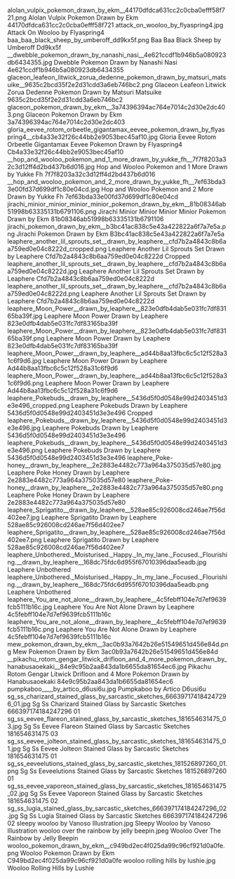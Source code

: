 alolan_vulpix_pokemon_drawn_by_ekm__44170dfdca631cc2c0cba0efff58f721.png Alolan Vulpix Pokemon Drawn by Ekm  44170dfdca631cc2c0cba0efff58f721
attack_on_wooloo_by_flyaspring4.jpg Attack On Wooloo by Flyaspring4
baa_baa_black_sheep_by_umberoff_dd9kx5f.png Baa Baa Black Sheep by Umberoff Dd9kx5f
__dwebble_pokemon_drawn_by_nanashi_nasi__4e621ccdf1b946b5a080923db6434355.jpg   Dwebble Pokemon Drawn by Nanashi Nasi  4e621ccdf1b946b5a080923db6434355
glaceon_leafeon_litwick_zorua_dedenne_pokemon_drawn_by_matsuri_matsuike__9635c2bcd35f2e2d31cdd3a6eb746bc2.png Glaceon Leafeon Litwick Zorua Dedenne Pokemon Drawn by Matsuri Matsuike  9635c2bcd35f2e2d31cdd3a6eb746bc2
glaceon_pokemon_drawn_by_ekm__3a74396394ac764e7014c2d30e2dc403.png Glaceon Pokemon Drawn by Ekm  3a74396394ac764e7014c2d30e2dc403
gloria_eevee_rotom_orbeetle_gigantamax_eevee_pokemon_drawn_by_flyaspring4__cb4a33e32f26c44bb2e9053bec45af10.jpg Gloria Eevee Rotom Orbeetle Gigantamax Eevee Pokemon Drawn by Flyaspring4  Cb4a33e32f26c44bb2e9053bec45af10
__hop_and_wooloo_pokemon_and_1_more_drawn_by_yukke_fh__7f7f8203a32c3d12ff4d2bd437b6d016.jpg   Hop and Wooloo Pokemon and 1 More Drawn by Yukke Fh  7f7f8203a32c3d12ff4d2bd437b6d016
__hop_and_wooloo_pokemon_and_2_more_drawn_by_yukke_fh__7ef63bda33e00fd37d699df1c80e04cd.jpg   Hop and Wooloo Pokemon and 2 More Drawn by Yukke Fh  7ef63bda33e00fd37d699df1c80e04cd
jirachi_minior_minior_minior_minior_pokemon_drawn_by_ekm__81b08346ab51998b63335131b6791106.png Jirachi Minior Minior Minior Minior Pokemon Drawn by Ekm  81b08346ab51998b63335131b6791106
jirachi_pokemon_drawn_by_ekm__b3bc41ac838c5e43a422822a6f7a7e5a.png Jirachi Pokemon Drawn by Ekm  B3bc41ac838c5e43a422822a6f7a7e5a
leaphere_another_lil_sprouts_set__drawn_by_leaphere__cfd7b2a4843c8b6aa759ed0e04c8222d_cropped.png Leaphere Another Lil Sprouts Set  Drawn by Leaphere  Cfd7b2a4843c8b6aa759ed0e04c8222d Cropped
leaphere_another_lil_sprouts_set__drawn_by_leaphere__cfd7b2a4843c8b6aa759ed0e04c8222d.jpg Leaphere Another Lil Sprouts Set  Drawn by Leaphere  Cfd7b2a4843c8b6aa759ed0e04c8222d
leaphere_another_lil_sprouts_set__drawn_by_leaphere__cfd7b2a4843c8b6aa759ed0e04c8222d.png Leaphere Another Lil Sprouts Set  Drawn by Leaphere  Cfd7b2a4843c8b6aa759ed0e04c8222d
leaphere_Moon_Power__drawn_by_leaphere__823e0dfb4dab5e031fc7df83165ba39f.jpg Leaphere Moon Power  Drawn by Leaphere  823e0dfb4dab5e031fc7df83165ba39f
leaphere_Moon_Power__drawn_by_leaphere__823e0dfb4dab5e031fc7df83165ba39f.png Leaphere Moon Power  Drawn by Leaphere  823e0dfb4dab5e031fc7df83165ba39f
leaphere_Moon_Power__drawn_by_leaphere__ad44b8aa13fbc6c5c12f528a31c6f9d6.jpg Leaphere Moon Power  Drawn by Leaphere  Ad44b8aa13fbc6c5c12f528a31c6f9d6
leaphere_Moon_Power__drawn_by_leaphere__ad44b8aa13fbc6c5c12f528a31c6f9d6.png Leaphere Moon Power  Drawn by Leaphere  Ad44b8aa13fbc6c5c12f528a31c6f9d6
leaphere_Pokebuds__drawn_by_leaphere__5436d5f0d0548e99d2403451d3e3e496_cropped.png Leaphere Pokebuds  Drawn by Leaphere  5436d5f0d0548e99d2403451d3e3e496 Cropped
leaphere_Pokebuds__drawn_by_leaphere__5436d5f0d0548e99d2403451d3e3e496.jpg Leaphere Pokebuds  Drawn by Leaphere  5436d5f0d0548e99d2403451d3e3e496
leaphere_Pokebuds__drawn_by_leaphere__5436d5f0d0548e99d2403451d3e3e496.png Leaphere Pokebuds  Drawn by Leaphere  5436d5f0d0548e99d2403451d3e3e496
leaphere_Poke-honey__drawn_by_leaphere__2e2883e4482c773a964a375035d57e80.jpg Leaphere Poke Honey  Drawn by Leaphere  2e2883e4482c773a964a375035d57e80
leaphere_Poke-honey__drawn_by_leaphere__2e2883e4482c773a964a375035d57e80.png Leaphere Poke Honey  Drawn by Leaphere  2e2883e4482c773a964a375035d57e80
leaphere_Sprigatito__drawn_by_leaphere__528ae85c926008cd246ae7f56d402ee7.jpg Leaphere Sprigatito  Drawn by Leaphere  528ae85c926008cd246ae7f56d402ee7
leaphere_Sprigatito__drawn_by_leaphere__528ae85c926008cd246ae7f56d402ee7.png Leaphere Sprigatito  Drawn by Leaphere  528ae85c926008cd246ae7f56d402ee7
leaphere_Unbothered._Moisturised._Happy._In_my_lane._Focused._Flourishing.__drawn_by_leaphere__168dc75fdc6d955f67010396daa5eadb.jpg Leaphere Unbothered
leaphere_Unbothered._Moisturised._Happy._In_my_lane._Focused._Flourishing.__drawn_by_leaphere__168dc75fdc6d955f67010396daa5eadb.png Leaphere Unbothered
leaphere_You_are_not_alone__drawn_by_leaphere__4c5febff104e7d7ef9639fcb5111b16c.jpg Leaphere You Are Not Alone  Drawn by Leaphere  4c5febff104e7d7ef9639fcb5111b16c
leaphere_You_are_not_alone__drawn_by_leaphere__4c5febff104e7d7ef9639fcb5111b16c.png Leaphere You Are Not Alone  Drawn by Leaphere  4c5febff104e7d7ef9639fcb5111b16c
mew_pokemon_drawn_by_ekm__3ac0b93a7642b26e51549651d456e84d.png Mew Pokemon Drawn by Ekm  3ac0b93a7642b26e51549651d456e84d
__pikachu_rotom_gengar_litwick_drifloon_and_4_more_pokemon_drawn_by_hanabusaoekaki__84e9c95b2aa843da1b6655da81654ec6.jpg   Pikachu Rotom Gengar Litwick Drifloon and 4 More Pokemon Drawn by Hanabusaoekaki  84e9c95b2aa843da1b6655da81654ec6
pumpkaboo____by_artico_d6usi6u.jpg Pumpkaboo    by Artico D6usi6u
sg_ss_charizard_stained_glass_by_sarcastic_sketches_666397174184247296_01.jpg Sg Ss Charizard Stained Glass by Sarcastic Sketches 666397174184247296 01
sg_ss_eevee_flareon_stained_glass_by_sarcastic_sketches_181654631475_03.jpg Sg Ss Eevee Flareon Stained Glass by Sarcastic Sketches 181654631475 03
sg_ss_eevee_jolteon_stained_glass_by_sarcastic_sketches_181654631475_01.jpg Sg Ss Eevee Jolteon Stained Glass by Sarcastic Sketches 181654631475 01
sg_ss_eeveelutions_stained_glass_by_sarcastic_sketches_181526897260_01.png Sg Ss Eeveelutions Stained Glass by Sarcastic Sketches 181526897260 01
sg_ss_eevee_vaporeon_stained_glass_by_sarcastic_sketches_181654631475_02.jpg Sg Ss Eevee Vaporeon Stained Glass by Sarcastic Sketches 181654631475 02
sg_ss_lugia_stained_glass_by_sarcastic_sketches_666397174184247296_02.jpg Sg Ss Lugia Stained Glass by Sarcastic Sketches 666397174184247296 02
sleepy wooloo by Vanoso Illustration.jpg Sleepy Wooloo by Vanoso Illustration
wooloo over the rainbow by jelly beepin.jpeg Wooloo Over The Rainbow by Jelly Beepin
wooloo_pokemon_drawn_by_ekm__c949bd2ec4f025da99c96cf921d0a0fe.png Wooloo Pokemon Drawn by Ekm  C949bd2ec4f025da99c96cf921d0a0fe
wooloo rolling hills by lushie.jpg Wooloo Rolling Hills by Lushie
